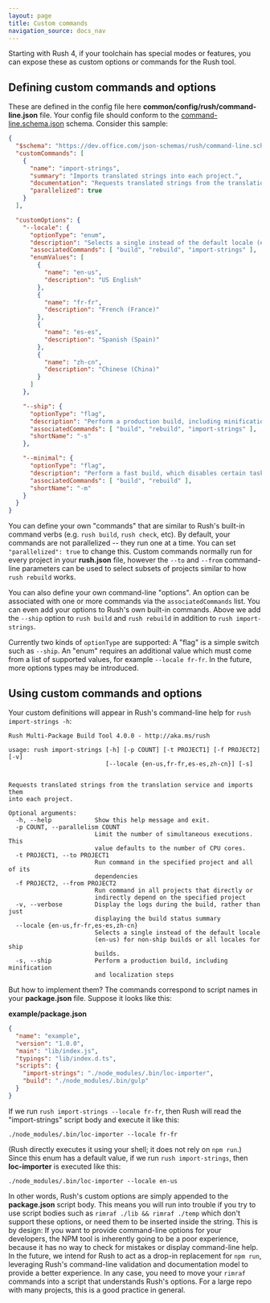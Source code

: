 ```yaml
---
layout: page
title: Custom commands
navigation_source: docs_nav
---
```


Starting with Rush 4, if your toolchain has special modes or features, you can expose these as custom options or commands for the Rush tool.

## Defining custom commands and options

These are defined in the config file here **common/config/rush/command-line.json** file.  Your config file should conform to the [command-line.schema.json](https://github.com/Microsoft/web-build-tools/blob/master/apps/rush-lib/src/schemas/command-line.schema.json) schema.  Consider this sample:

```json
{
  "$schema": "https://dev.office.com/json-schemas/rush/command-line.schema.json",
  "customCommands": [
    {
      "name": "import-strings",
      "summary": "Imports translated strings into each project.",
      "documentation": "Requests translated strings from the translation service and imports them into each project.",
      "parallelized": true
    }
  ],

  "customOptions": {
    "--locale": {
      "optionType": "enum",
      "description": "Selects a single instead of the default locale (en-us) for non-ship builds or all locales for ship builds.",
      "associatedCommands": [ "build", "rebuild", "import-strings" ],
      "enumValues": [
        {
          "name": "en-us",
          "description": "US English"
        },
        {
          "name": "fr-fr",
          "description": "French (France)"
        },
        {
          "name": "es-es",
          "description": "Spanish (Spain)"
        },
        {
          "name": "zh-cn",
          "description": "Chinese (China)"
        }
      ]
    },

    "--ship": {
      "optionType": "flag",
      "description": "Perform a production build, including minification and localization steps",
      "associatedCommands": [ "build", "rebuild", "import-strings" ],
      "shortName": "-s"
    },

    "--minimal": {
      "optionType": "flag",
      "description": "Perform a fast build, which disables certain tasks such as unit tests and linting",
      "associatedCommands": [ "build", "rebuild" ],
      "shortName": "-m"
    }
  }
}
```

You can define your own "commands" that are similar to Rush's built-in command verbs (e.g. `rush build`, `rush check`, etc).  By default, your commands are not parallelized -- they run one at a time.  You can set `"parallelized": true` to change this.  Custom commands normally run for every project in your **rush.json** file, however the `--to` and `--from` command-line parameters can be used to select subsets of projects similar to how `rush rebuild` works.

You can also define your own command-line "options".  An option can be associated with one or more commands via the `associatedCommands` list.  You can even add your options to Rush's own built-in commands.  Above we add the `--ship` option to `rush build` and `rush rebuild` in addition to `rush import-strings`.

Currently two kinds of `optionType` are supported:  A "flag" is a simple switch such as `--ship`.  An "enum" requires an additional value which must come from a list of supported values, for example `--locale fr-fr`.  In the future, more options types may be introduced.

## Using custom commands and options

Your custom definitions will appear in Rush's command-line help for `rush import-strings -h`:

```
Rush Multi-Package Build Tool 4.0.0 - http://aka.ms/rush

usage: rush import-strings [-h] [-p COUNT] [-t PROJECT1] [-f PROJECT2] [-v]
                           [--locale {en-us,fr-fr,es-es,zh-cn}] [-s]


Requests translated strings from the translation service and imports them
into each project.

Optional arguments:
  -h, --help            Show this help message and exit.
  -p COUNT, --parallelism COUNT
                        Limit the number of simultaneous executions. This
                        value defaults to the number of CPU cores.
  -t PROJECT1, --to PROJECT1
                        Run command in the specified project and all of its
                        dependencies
  -f PROJECT2, --from PROJECT2
                        Run command in all projects that directly or
                        indirectly depend on the specified project
  -v, --verbose         Display the logs during the build, rather than just
                        displaying the build status summary
  --locale {en-us,fr-fr,es-es,zh-cn}
                        Selects a single instead of the default locale
                        (en-us) for non-ship builds or all locales for ship
                        builds.
  -s, --ship            Perform a production build, including minification
                        and localization steps
```

But how to implement them?  The commands correspond to script names in your **package.json** file.  Suppose it looks like this:

**example/package.json**
```json
{
  "name": "example",
  "version": "1.0.0",
  "main": "lib/index.js",
  "typings": "lib/index.d.ts",
  "scripts": {
    "import-strings": "./node_modules/.bin/loc-importer",
    "build": "./node_modules/.bin/gulp"
  }
}
```

If we run `rush import-strings --locale fr-fr`, then Rush will read the "import-strings" script body and execute it like this:

```
./node_modules/.bin/loc-importer --locale fr-fr
```

(Rush directly executes it using your shell; it does not rely on `npm run`.)  Since this enum has a default value, if we run `rush import-strings`, then **loc-importer** is executed like this:

```
./node_modules/.bin/loc-importer --locale en-us
```

In other words, Rush's custom options are simply appended to the **package.json** script body.  This means you will run into trouble if you try to use script bodies such as `rimraf ./lib && rimraf ./temp` which don't support these options, or need them to be inserted inside the string.  This is by design:  If you want to provide command-line options for your developers, the NPM tool is inherently going to be a poor experience, because it has no way to check for mistakes or display command-line help.  In the future, we intend for Rush to act as a drop-in replacement for `npm run`, leveraging Rush's command-line validation and documentation model to provide a better experience.  In any case, you need to move your `rimraf` commands into a script that understands Rush's options.  For a large repo with many projects, this is a good practice in general.
